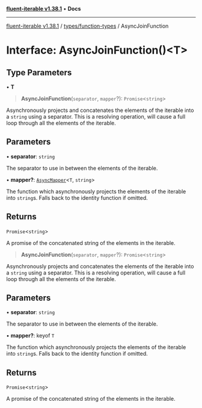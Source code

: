 [**fluent-iterable v1.38.1**](../../../README.md) • **Docs**

***

[fluent-iterable v1.38.1](../../../README.md) / [types/function-types](../README.md) / AsyncJoinFunction

# Interface: AsyncJoinFunction()\<T\>

## Type Parameters

• **T**

> **AsyncJoinFunction**(`separator`, `mapper`?): `Promise`\<`string`\>

Asynchronously projects and concatenates the elements of the iterable into a `string` using a separator. This is a resolving operation, will cause a full loop through all the elements of the iterable.

## Parameters

• **separator**: `string`

The separator to use in between the elements of the iterable.

• **mapper?**: [`AsyncMapper`](../../../index/interfaces/AsyncMapper.md)\<`T`, `string`\>

The function which asynchronously projects the elements of the iterable into `string`s. Falls back to the identity function if omitted.

## Returns

`Promise`\<`string`\>

A promise of the concatenated string of the elements in the iterable.

> **AsyncJoinFunction**(`separator`, `mapper`?): `Promise`\<`string`\>

Asynchronously projects and concatenates the elements of the iterable into a `string` using a separator. This is a resolving operation, will cause a full loop through all the elements of the iterable.

## Parameters

• **separator**: `string`

The separator to use in between the elements of the iterable.

• **mapper?**: keyof `T`

The function which asynchronously projects the elements of the iterable into `string`s. Falls back to the identity function if omitted.

## Returns

`Promise`\<`string`\>

A promise of the concatenated string of the elements in the iterable.
